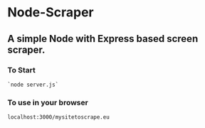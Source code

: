 # Node-Scraper
## A simple Node with Express based screen scraper.

### To Start
    `node server.js`
  
### To use in your browser
   `localhost:3000/mysitetoscrape.eu`
  
